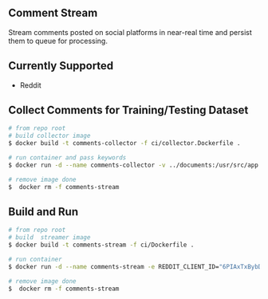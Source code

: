 ## Comment Stream
Stream comments posted on social platforms in near-real time and persist them to queue for processing.

## Currently Supported
- Reddit

## Collect Comments for Training/Testing Dataset
```bash 
# from repo root
# build collector image
$ docker build -t comments-collector -f ci/collector.Dockerfile .

# run container and pass keywords
$ docker run -d --name comments-collector -v ../documents:/usr/src/app comments-collector 

# remove image done
$  docker rm -f comments-stream
```
## Build and Run

```bash 
# from repo root
# build  streamer image
$ docker build -t comments-stream -f ci/Dockerfile .

# run container
$ docker run -d --name comments-stream -e REDDIT_CLIENT_ID="6PIAxTxBybD3cQ" -e REDDIT_CLIENT_SECRET="QEIog1oX_8JjUsQYzg8GYAmtQSq0tQ" comments-stream 

# remove image done
$  docker rm -f comments-stream
```